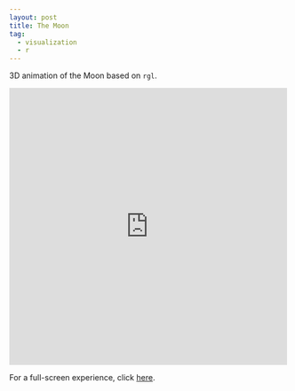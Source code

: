 ```yaml
---
layout: post
title: The Moon
tag:
  - visualization
  - r
---
```


3D animation of the Moon based on `rgl`.

<iframe src="https://moon.shawenyao.com" style="border:none;height:500px;width:500px;" scrolling="no"></iframe>

For a full-screen experience, click [here](https://moon.shawenyao.com).
